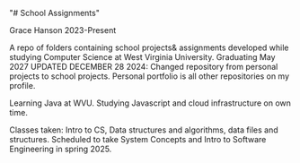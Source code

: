 "# School Assignments" 

Grace Hanson 2023-Present

A repo of folders containing school projects& assignments developed while studying Computer Science at West Virginia University. Graduating May 2027
UPDATED DECEMBER 28 2024: Changed repository from personal projects to school projects. Personal portfolio is all other repositories on my profile.

Learning Java at WVU. Studying Javascript and cloud infrastructure on own time.

Classes taken: Intro to CS, Data structures and algorithms, data files and structures. Scheduled to take System Concepts and Intro to Software Engineering in spring 2025.
